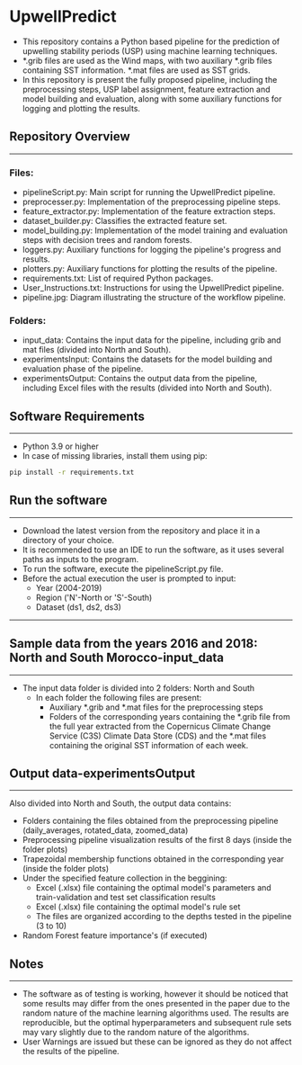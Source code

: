 # UpwellPredict

* This repository contains a Python based pipeline for the prediction of upwelling stability periods (USP) using machine learning techniques.
* *.grib files are used as the Wind maps, with two auxiliary *.grib files containing SST information. *.mat files are used as SST grids.
* In this repository is present the fully proposed pipeline, including the preprocessing steps, USP label assignment, feature extraction and model building and evaluation, along with
some auxiliary functions for logging and plotting the results.

## Repository Overview

---
### Files:

* pipelineScript.py: Main script for running the UpwellPredict pipeline.
* preprocesser.py: Implementation of the preprocessing pipeline steps.
* feature_extractor.py: Implementation of the feature extraction steps.
* dataset_builder.py: Classifies the extracted feature set.
* model_building.py: Implementation of the model training and evaluation steps with decision trees and random forests.
* loggers.py: Auxiliary functions for logging the pipeline's progress and results.
* plotters.py: Auxiliary functions for plotting the results of the pipeline.
* requirements.txt: List of required Python packages.
* User_Instructions.txt: Instructions for using the UpwellPredict pipeline.
* pipeline.jpg: Diagram illustrating the structure of the workflow pipeline.

### Folders:
* input_data: Contains the input data for the pipeline, including grib and mat files (divided into North and South).
* experimentsInput: Contains the datasets for the model building and evaluation phase of the pipeline.
* experimentsOutput: Contains the output data from the pipeline, including Excel files with the results (divided into North and South).

## Software Requirements

---

* Python 3.9 or higher
* In case of missing libraries, install them using pip:
```bash
pip install -r requirements.txt
```

## Run the software

---

* Download the latest version from the repository and place it in a directory of your choice.
* It is recommended to use an IDE to run the software, as it uses several paths as inputs to the program.
* To run the software, execute the pipelineScript.py file.
* Before the actual execution the user is prompted to input:
  * Year (2004-2019)
  * Region ('N'-North or 'S'-South)
  * Dataset (ds1, ds2, ds3)

---

## Sample data from the years 2016 and 2018: North and South Morocco-input_data

---

* The input data folder is divided into 2 folders: North and South
  * In each folder the following files are present:
    * Auxiliary *.grib and *.mat files for the preprocessing steps 
    * Folders of the corresponding years containing the *.grib file from the full year extracted from the Copernicus Climate Change Service (C3S) Climate Data Store (CDS) and 
    the *.mat files containing the original SST information of each week.

## Output data-experimentsOutput

---
Also divided into North and South, the output data contains:
  * Folders containing the files obtained from the preprocessing pipeline (daily_averages, rotated_data, zoomed_data)
  * Preprocessing pipeline visualization results of the first 8 days (inside the folder plots)
  * Trapezoidal membership functions obtained in the corresponding year (inside the folder plots)
  * Under the specified feature collection in the beggining:
    * Excel (.xlsx) file containing the optimal model's parameters and train-validation and test set classification results
    * Excel (.xlsx) file containing the optimal model's rule set
    * The files are organized according to the depths tested in the pipeline (3 to 10)
  * Random Forest feature importance's (if executed)
  




## Notes

---

* The software as of testing is working, however it should be noticed that some results may differ
from the ones presented in the paper due to the random nature of the machine learning algorithms used.
The results are reproducible, but the optimal hyperparameters
and subsequent rule sets may vary slightly due to the random nature of the algorithms.
* User Warnings are issued but these can be ignored as they do not affect the results of the pipeline.